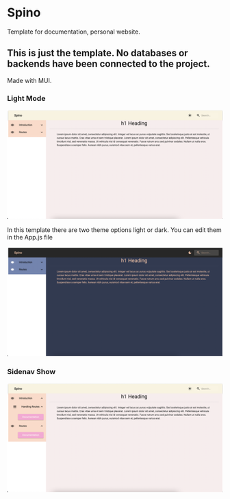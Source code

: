 # Spino
Template for documentation, personal website.

## This is just the template. No databases or backends have been connected to the project. 

Made with MUI. 

### Light Mode
![](src/public/lightmode.png)

In this template there are two theme options light or dark. You can edit them in the App.js file

![](src/public/darkmode.png)

### Sidenav Show
![](src/public/sidenav.png)
